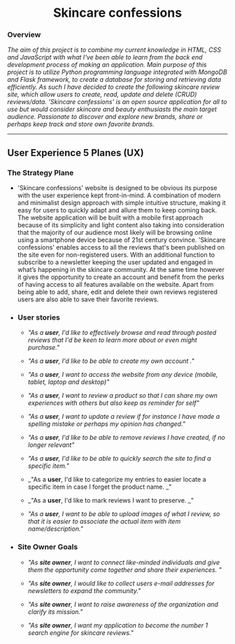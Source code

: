 <link rel="stylesheet" href="https://use.fontawesome.com/releases/v5.6.1/css/all.css" integrity="sha384-gfdkjb5BdAXd+lj+gudLWI+BXq4IuLW5IT+brZEZsLFm++aCMlF1V92rMkPaX4PP" crossorigin="anonymous">
<h1 align="center">Skincare confessions <i class="fas fa-leaf"></i></h1>

### Overview
_The aim of this project is to combine my current knowledge in HTML, CSS and JavaScript with what I've been able to learn from the back end development process of making an application. Main purpose of this project is to utilize Python programming language integrated with MongoDB and Flask framework, to create a database for storing and retrieving data efficiently. As such I have decided to create the following skincare review site, which allow users to create, read, update and delete (CRUD) reviews/data.
'Skincare confessions' is an open source application for all to use but would consider skincare and beauty enthusiasts the main target audience. Passionate to discover and explore new brands, share or perhaps keep track and store own favorite brands._

---
 ## User Experience 5 Planes (UX)
  ### The Strategy Plane
  - 'Skincare confessions' website is designed to be obvious its purpose with the user experience kept front-in-mind. A combination of modern and minimalist design approach with simple intuitive structure, making it easy for users to quickly adapt and allure them to keep coming back. The website application will be built with a mobile first approach because of its simplicity and light content also taking into consideration that the majority of our audience most likely will be browsing online using a smartphone device because of 21st century convince.
  'Skincare confessions' enables access to all the reviews that's been published on the site even for non-registered users. With an additional function to subscribe to a newsletter keeping the user updated and engaged in what’s happening in the skincare community. At the same time however it gives the opportunity to create an account and benefit from the perks of having access to all features available on the website. Apart from being able to add, share, edit and delete their own reviews registered users are also able to save their favorite reviews.
  
- ### User stories ###

   - _"As a **user**, I'd like to effectively browse and read through posted reviews that I'd be keen to learn more about or even might purchase."_

   - _"As a **user**, I'd like to be able to create my own account
."_
   - _"As a **user**, I want to access the website from any device (mobile, tablet, laptop and desktop)"_

   - _"As a **user**, I want to review a product so that I can share my own experiences with others but also keep as reminder for self"_
 
   - _"As a **user**, I want to update a review if for instance I have made a spelling mistake or perhaps my opinion has changed."_
 
   - _"As a **user**, I'd like to be able to remove reviews I have created, if no longer relevant"_
 
   - _"As a **user**, I'd like to be able to quickly search the site to find a specific item."_
 
   - _"As a **user**, I'd like to categorize my entries to easier locate a specific item in case I forget the product name. _"

   - _"As a **user**, I'd like to mark reviews I want to preserve. _"

   - _"As a **user**, I want to be able to upload images of what I review, so that it is easier to associate the actual item with item name/description."_

- ### Site Owner Goals ###

    - _"As **site owner**, I want to connect like-minded individuals and give them the opportunity come together and share their experiences. "_

    - _"As **site owner**, I would like to collect users e-mail addresses for newsletters to expand the community."_
 
    - _"As **site owner**, I want to raise awareness of the organization and clarify its mission."_
 
    - _"As **site owner**, I want my application to become the number 1 search engine for skincare reviews."_
 

